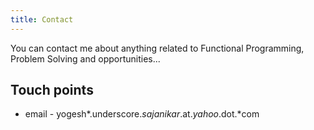```yaml
---
title: Contact
---
```


You can contact me about anything related to Functional Programming,
Problem Solving and opportunities... 

Touch points
--------------

* email - yogesh*.underscore.*sajanikar*.at.*yahoo*.dot.*com
